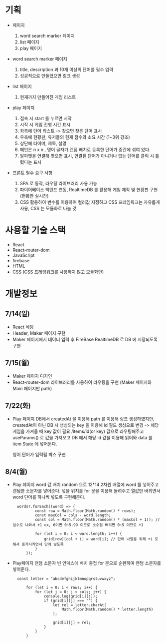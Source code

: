 # 기획
- 페이지
    1. word search marker 페이지
    2. list 페이지
    3. play 페이지

- word search marker 페이지
    1. title, description 과 10개 이상의 단어를 필수 입력
    2. 성공적으로 만들었으면 링크 생성

- list 페이지
    1. 현재까지 만들어진 게임 리스트

- play 페이지
    1. 접속 시 start 를 누르면 시작
    2. 시작 시 게임 진행 시간 표시 
    3. 좌측에 단어 리스트 -> 찾으면 찾은 단어 표시
    4. 우측에 현황판, 유저들의 현재 점수와 소요 시간 (1~3위 강조)
    5. 상단에 타이머, 제목, 설명
    6. 메인은 n x n , 영어 글자가 랜덤 배치로 등록한 단어가 중간에 섞여 있다.
    7. 알파벳을 연결해 맞으면 표시, 연결된 단어가 아니거나 없는 단어를 클릭 시 틀렸다는 표시

- 프론트 필수 요구 사항
    1. SPA 로 동작, 라우팅 라이브러리 사용 가능
    2. 파이어베이스 백엔드 연동, RealtimeDB 를 활용해 게임 제작 및 현황판 구현(현황판 실시간)
    3. CSS 활용하여 변수를 이용하여 컬러값 지정하고 CSS 프레임워크는 자유롭게 사용, CSS 는 모듈화로 나눌 것

# 사용할 기술 스택
- React
- React-router-dom
- JavaScript
- firebase
- HTML
- CSS (CSS 프레임워크를 사용하지 않고 모듈화만)


# 개발정보
## 7/14(일)
- React 세팅
- Header, Maker 페이지 구현
- Maker 페이지에서 데이터 입력 후 FireBase RealtimeDB 로 DB 에 저장되도록 구현

## 7/15(월)
- Maker 페이지 디자인
- React-router-dom 라이브러리를 사용하여 라우팅을 구현 (Maker 페이지와 Main 페이지만 path)

## 7/22(화)
- Play 페이지
  DB에서 createdAt 을 이용해 path 를 이용해 링크 생성하였지만, createdAt이 아닌 DB 시 생성되는 key 을 이용해 id 필드 생성으로 변경 -> 해당 게임을 가져올 때 key 값이 필요
  /items/id(or key) 값으로 라우팅해주고 useParams() 로 값을 가져오고 DB 에서 해당 id 값을 이용해 읽어와 data 를 item State 에 넣어둔다.

  영어 단어가 입력될 박스 구현
## 8/4(월)
- Play 페이지 word 값 배치
  random 으로 12*14 2차원 배열에 word 를 넣어주고 랜덤한 소문자를 넣어준다.
  넣을 위치를 for 문을 이용해 돌려주고 열값만 바뀌면서 word 단어를 하나씩 넣도록 구현해준다.
  
  ```
    words?.forEach((word) => {
            const row = Math.floor(Math.random() * rows);
            const maxCol = cols - word.length;
            const col = Math.floor(Math.random() * (maxCol + 1)); // 실수로 나와서 +1 ex, 6이면 0~5.99 이므로 소수점 버리면 0~5 이므로 +1

            for (let i = 0; i < word.length; i++) {
                grid[row][col + i] = word[i]; // 단어 나열을 위해 +i 로 해서 증가시키면서 단어 넣도록
            }
        });
  ```

- Play페이지 랜덤 소문자 빈 인덱스에 배치
  중첩 for 문으로 순환하여 랜덤 소문자를 넣어준다.

  ```
    const letter = "abcdefghijklmnopqrstuvwxyz";

        for (let i = 0; i < rows; i++) {
            for (let j = 0; j < cols; j++) {
                console.log(grid[i][j]);
                if (grid[i][j] === "") {
                    let rel = letter.charAt(
                        Math.floor(Math.random() * letter.length)
                    );

                    grid[i][j] = rel;
                }
            }
        }
  ```
  
  
